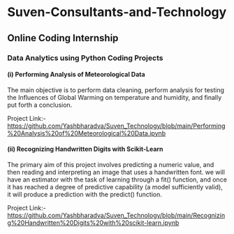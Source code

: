 # Suven-Consultants-and-Technology
## Online Coding Internship

### Data Analytics using Python Coding Projects
#### (i) Performing Analysis of Meteorological Data

The main objective is to perform data cleaning, perform analysis for testing the Influences of Global Warming on temperature and humidity, and finally put forth a conclusion.

Project Link:-
https://github.com/Yashbharadva/Suven_Technology/blob/main/Performing%20Analysis%20of%20Meteorological%20Data.ipynb

#### (ii) Recognizing Handwritten Digits with Scikit-Learn

The primary aim of this project involves predicting a numeric value, and then reading and interpreting an image that uses a handwritten font.
we will have an estimator with the task of learning through a fit() function, and once it has reached a degree of predictive capability (a model sufficiently valid), it will produce a prediction with the predict() function. 

Project Link:-
https://github.com/Yashbharadva/Suven_Technology/blob/main/Recognizing%20Handwritten%20Digits%20with%20scikit-learn.ipynb
